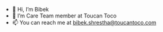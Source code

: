 - 👋 Hi, I’m Bibek
- 👀 I’m Care Team member at Toucan Toco
- 📫 You can reach me at bibek.shrestha@toucantoco.com

<!---
Bibek-shrestha-tctc/Bibek-shrestha-tctc is a ✨ special ✨ repository because its `README.md` (this file) appears on your GitHub profile.
You can click the Preview link to take a look at your changes.
--->
